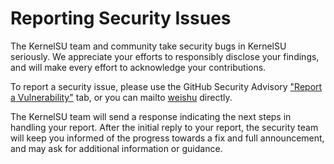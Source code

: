 # Reporting Security Issues

The KernelSU team and community take security bugs in KernelSU seriously. We appreciate your efforts to responsibly disclose your findings, and will make every effort to acknowledge your contributions.

To report a security issue, please use the GitHub Security Advisory ["Report a Vulnerability"](https://github.com/Cycle1337/KernelSU-Next/security/advisories/new) tab, or you can mailto [weishu](mailto:dengnaixi@gmail.com) directly.

The KernelSU team will send a response indicating the next steps in handling your report. After the initial reply to your report, the security team will keep you informed of the progress towards a fix and full announcement, and may ask for additional information or guidance.
